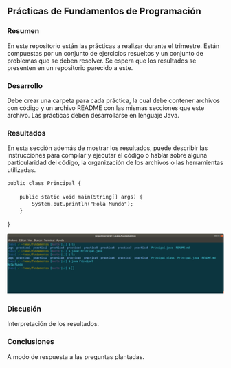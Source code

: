 ## Prácticas de Fundamentos de Programación

### Resumen
En este repositorio están las prácticas a realizar durante el trimestre. Están compuestas por un conjunto de ejercicios resueltos y un conjunto de problemas que se deben resolver. Se espera que los resultados se presenten en un repositorio parecido a este.

### Desarrollo
Debe crear una carpeta para cada práctica, la cual debe contener archivos con código y un archivo README con las mismas secciones que este archivo. Las prácticas deben desarrollarse en lenguaje Java.

### Resultados
En esta sección además de mostrar los resultados, puede describir las instrucciones para compilar y ejecutar el código o hablar sobre alguna particularidad del código, la organización de los archivos o las herramientas utilizadas.

~~~
public class Principal {

	public static void main(String[] args) {		
		System.out.println("Hola Mundo");
	}

}
~~~

![res1](./imgs/res1.png "resultado 1")


### Discusión

Interpretación de los resultados.

### Conclusiones

A modo de respuesta a las preguntas plantadas.



